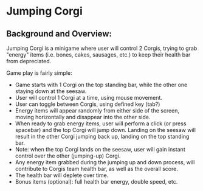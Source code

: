 # Jumping Corgi

## Background and Overview:

Jumping Corgi is a minigame where user will control 2 Corgis, trying to grab "energy" items (i.e. bones, cakes, sausages, etc.) to keep their health bar from depreciated.

Game play is fairly simple:

  * Game starts with 1 Corgi on the top standing bar, while the other one staying down at the seesaw.
  * User will control 1 Corgi at a time, using mouse movement.
  * User can toggle between Corgis, using defined key (tab?)
  * Energy items will appear randomly from either side of the screen, moving horizontally and disappear into the other side.
  * When ready to grab energy items, user will perform a click (or press spacebar) and the top Corgi will jump down. Landing on the seesaw will result in the other Corgi jumping back up, landing on the top standing bar.
  * Note: when the top Corgi lands on the seesaw, user will gain instant control over the other (jumping-up) Corgi.
  * Any energy item grabbed during the jumping up and down process, will contribute to Corgis team health bar, as well as the overall score.
  * The health bar will deplete over time.
  * Bonus items (optional): full health bar energy, double speed, etc.
